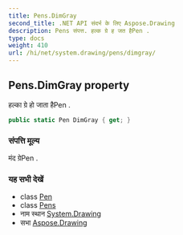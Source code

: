 ```yaml
---
title: Pens.DimGray
second_title: .NET API संदर्भ के लिए Aspose.Drawing
description: Pens संपत्त. हल्क ग्रे ह जत हैPen .
type: docs
weight: 410
url: /hi/net/system.drawing/pens/dimgray/
---
```

## Pens.DimGray property

हल्का ग्रे हो जाता हैPen .

```csharp
public static Pen DimGray { get; }
```

### संपत्ति मूल्य

मंद ग्रेPen .

### यह सभी देखें

* class [Pen](../../pen/)
* class [Pens](../)
* नाम स्थान [System.Drawing](../../pens/)
* सभा [Aspose.Drawing](../../../)


